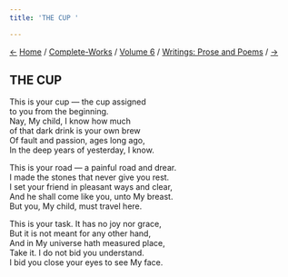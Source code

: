 ```yaml
---
title: 'THE CUP '

---
```

<div>

[←](my_play_is_done.htm) [Home](../../../index.htm) /
[Complete-Works](../../complete_works.htm) / [Volume
6](../volume_6_contents.htm) / [Writings: Prose and
Poems](writings_prose_and_poems_contents.htm) / [→](a_benediction.htm)

  

## THE CUP

This is your cup — the cup assigned  
            to you from the beginning.  
Nay, My child, I know how much  
            of that dark drink is your own brew  
Of fault and passion, ages long ago,  
In the deep years of yesterday, I know.

This is your road — a painful road and drear.  
I made the stones that never give you rest.  
I set your friend in pleasant ways and clear,  
And he shall come like you, unto My breast.  
But you, My child, must travel here.

This is your task. It has no joy nor grace,  
But it is not meant for any other hand,  
And in My universe hath measured place,  
Take it. I do not bid you understand.  
I bid you close your eyes to see My face.

</div>
